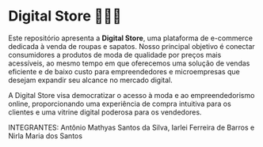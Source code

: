 # Digital Store 🛒👟👗

Este repositório apresenta a **Digital Store**, uma plataforma de e-commerce dedicada à venda de roupas e sapatos. Nosso principal objetivo é conectar consumidores a produtos de moda de qualidade por preços mais acessíveis, ao mesmo tempo em que oferecemos uma solução de vendas eficiente e de baixo custo para empreendedores e microempresas que desejam expandir seu alcance no mercado digital.

A Digital Store visa democratizar o acesso à moda e ao empreendedorismo online, proporcionando uma experiência de compra intuitiva para os clientes e uma vitrine digital poderosa para os vendedores.

INTEGRANTES: Antônio Mathyas Santos da Silva, Iarlei Ferreira de Barros e Nirla Maria dos Santos
             
